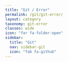 ```yaml
---
title: "Git / Error"
permalink: /git/git-error/
layout: category
taxonomy: git-error
classes: wide
icon: "far fa-folder-open"
sidebar:
  title: "Git"
  nav: sidebar-git
  icon: "fab fa-github"
---
```

